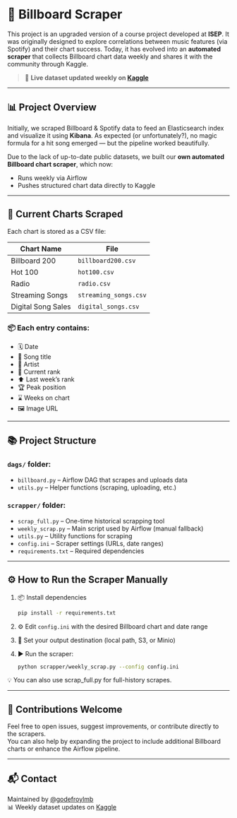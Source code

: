 # 🎵 Billboard Scraper

This project is an upgraded version of a course project developed at **ISEP**. It was originally designed to explore correlations between music features (via Spotify) and their chart success. Today, it has evolved into an **automated scraper** that collects Billboard chart data weekly and shares it with the community through Kaggle.

> 🚀 **Live dataset updated weekly on [Kaggle](https://www.kaggle.com/datasets/ludmin/billboard)**

---

## 📊 Project Overview

Initially, we scraped Billboard & Spotify data to feed an Elasticsearch index and visualize it using **Kibana**. As expected (or unfortunately?), no magic formula for a hit song emerged — but the pipeline worked beautifully.

Due to the lack of up-to-date public datasets, we built our **own automated Billboard chart scraper**, which now:
- Runs weekly via Airflow
- Pushes structured chart data directly to Kaggle

---

## 📁 Current Charts Scraped

Each chart is stored as a CSV file:

| Chart Name        | File                     |
|-------------------|--------------------------|
| Billboard 200     | `billboard200.csv`       |
| Hot 100           | `hot100.csv`             |
| Radio             | `radio.csv`              |
| Streaming Songs   | `streaming_songs.csv`    |
| Digital Song Sales| `digital_songs.csv`      |

### 📦 Each entry contains:
- 🗓️ Date  
- 🎵 Song title  
- 🎤 Artist  
- 🔢 Current rank  
- ⬆️ Last week’s rank  
- 🏆 Peak position  
- ⌛ Weeks on chart  
- 🖼️ Image URL  

---

## 📚 Project Structure

### `dags/` folder:
- `billboard.py` – Airflow DAG that scrapes and uploads data
- `utils.py` – Helper functions (scraping, uploading, etc.)

### `scrapper/` folder:
- `scrap_full.py` – One-time historical scrapping tool
- `weekly_scrap.py` – Main script used by Airflow (manual fallback)
- `utils.py` – Utility functions for scraping
- `config.ini` – Scraper settings (URLs, date ranges)
- `requirements.txt` – Required dependencies

---

## ⚙️ How to Run the Scraper Manually

1. 📦 Install dependencies  
   ```bash
   pip install -r requirements.txt
    ```
2. ⚙️ Edit `config.ini` with the desired Billboard chart and date range

3. 📁 Set your output destination (local path, S3, or Minio)

4. ▶️ Run the scraper:
    ```bash
    python scrapper/weekly_scrap.py --config config.ini
    ```
💡 You can also use scrap_full.py for full-history scrapes.

---

## 🤝 Contributions Welcome

Feel free to open issues, suggest improvements, or contribute directly to the scrapers.  
You can also help by expanding the project to include additional Billboard charts or enhance the Airflow pipeline.

---

## 📬 Contact

Maintained by [@godefroylmb](https://github.com/godefroylmb)  
📊 Weekly dataset updates on [Kaggle](https://www.kaggle.com/datasets/ludmin/billboard)